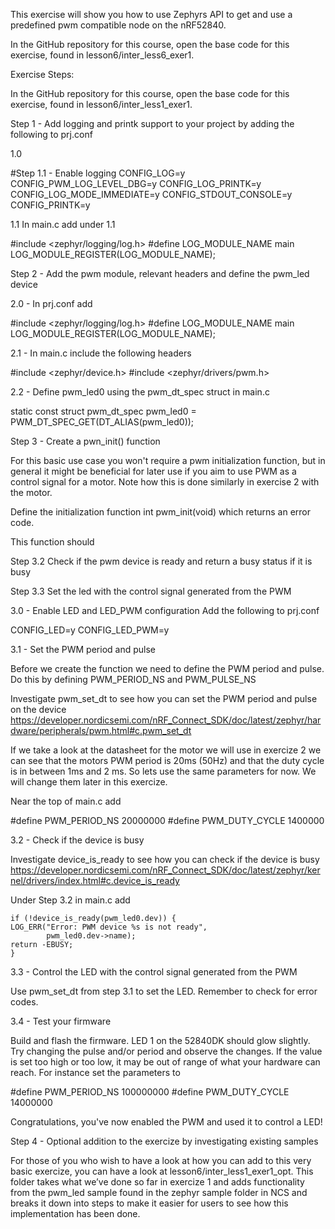 This exercise will show you how to use Zephyrs API to get and use a predefined pwm compatible node on the nRF52840. 

In the GitHub repository for this course, open the base code for this exercise, found in lesson6/inter_less6_exer1.

Exercise Steps:

In the GitHub repository for this course, open the base code for this exercise, found in lesson6/inter_less1_exer1.

Step 1 - Add logging and printk support to your project by adding the following to prj.conf

1.0 

#Step 1.1 - Enable logging
CONFIG_LOG=y
CONFIG_PWM_LOG_LEVEL_DBG=y
CONFIG_LOG_PRINTK=y
CONFIG_LOG_MODE_IMMEDIATE=y
CONFIG_STDOUT_CONSOLE=y
CONFIG_PRINTK=y

1.1 In main.c add under 1.1 

#include <zephyr/logging/log.h>
#define LOG_MODULE_NAME main
LOG_MODULE_REGISTER(LOG_MODULE_NAME);

Step 2 - Add the pwm module, relevant headers and define the pwm_led device

2.0 - In prj.conf add 

#include <zephyr/logging/log.h>
#define LOG_MODULE_NAME main
LOG_MODULE_REGISTER(LOG_MODULE_NAME);

2.1 - In main.c include the following headers

#include <zephyr/device.h>
#include <zephyr/drivers/pwm.h>

2.2 - Define pwm_led0 using the pwm_dt_spec struct in main.c

static const struct pwm_dt_spec pwm_led0 = PWM_DT_SPEC_GET(DT_ALIAS(pwm_led0));

Step 3 - Create a pwn_init() function

For this basic use case you won't require a pwm initialization function, but in general it might be beneficial for later use if you aim to use PWM as a control signal for a motor. Note how this is done similarly in exercise 2 with the motor.

Define the initialization function int pwm_init(void) which returns an error code. 

This function should

Step 3.2 Check if the pwm device is ready and return a busy status if it is busy

Step 3.3 Set the led with the control signal generated from the PWM

3.0 - Enable LED and LED_PWM configuration
Add the following to prj.conf

CONFIG_LED=y
CONFIG_LED_PWM=y

3.1 - Set the PWM period and pulse

Before we create the function we need to define the PWM period and pulse. Do this by defining PWM_PERIOD_NS and PWM_PULSE_NS 

Investigate pwm_set_dt to see how you can set the PWM period and pulse on the device https://developer.nordicsemi.com/nRF_Connect_SDK/doc/latest/zephyr/hardware/peripherals/pwm.html#c.pwm_set_dt 


If we take a look at the datasheet for the motor we will use in exercize 2 we can see that the motors PWM period is 20ms (50Hz) and that the duty cycle is in between 1ms and 2 ms. So lets use the same parameters for now. We will change them later in this exercize.

Near the top of main.c add 

#define PWM_PERIOD_NS 20000000
#define PWM_DUTY_CYCLE 1400000

3.2 - Check if the device is busy

Investigate device_is_ready to see how you can check if the device is busy https://developer.nordicsemi.com/nRF_Connect_SDK/doc/latest/zephyr/kernel/drivers/index.html#c.device_is_ready

Under Step 3.2 in main.c add

    if (!device_is_ready(pwm_led0.dev)) {
    LOG_ERR("Error: PWM device %s is not ready",
            pwm_led0.dev->name);
    return -EBUSY;
	}

3.3 - Control the LED with the control signal generated from the PWM

Use pwm_set_dt from step 3.1 to set the LED. Remember to check for error codes.


3.4 - Test your firmware

Build and flash the firmware. LED 1 on the 52840DK should glow slightly. Try changing the pulse and/or period and observe the changes. If the value is set too high or too low, it may be out of range of what your hardware can reach. For instance set the parameters to 

#define PWM_PERIOD_NS 100000000
#define PWM_DUTY_CYCLE 14000000

Congratulations, you've now enabled the PWM and used it to control a LED!

Step 4 -  Optional addition to the exercize by investigating existing samples

For those of you who wish to have a look at how you can add to this very basic exercize, you can have a look at lesson6/inter_less1_exer1_opt. This folder takes what we’ve done so far in exercize 1 and adds functionality from the pwm_led sample found in the zephyr sample folder in NCS and breaks it down into steps to make it easier for users to see how this implementation has been done.

